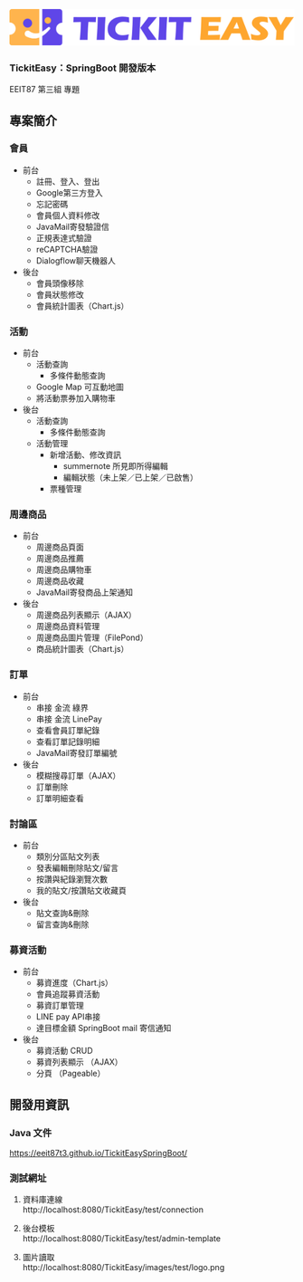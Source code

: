 ![TickitEasy](./images/logo/logoWithText.svg)
### TickitEasy：SpringBoot 開發版本  
EEIT87 第三組 專題

## 專案簡介

### 會員
- 前台
    - 註冊、登入、登出
    - Google第三方登入
    - 忘記密碼
    - 會員個人資料修改
    - JavaMail寄發驗證信
    - 正規表達式驗證
    - reCAPTCHA驗證
    - Dialogflow聊天機器人
- 後台
    - 會員頭像移除
    - 會員狀態修改
    - 會員統計圖表（Chart.js）

### 活動
- 前台
    - 活動查詢
        - 多條件動態查詢
    - Google Map 可互動地圖
    - 將活動票券加入購物車
- 後台
    - 活動查詢
        - 多條件動態查詢
    - 活動管理
        - 新增活動、修改資訊
            - summernote 所見即所得編輯
            - 編輯狀態（未上架／已上架／已啟售）
        - 票種管理

### 周邊商品
- 前台
    - 周邊商品⾴⾯
    - 周邊商品推薦
    - 周邊商品購物⾞
    - 周邊商品收藏
    - JavaMail寄發商品上架通知
- 後台
    - 周邊商品列表顯⽰（AJAX）
    - 周邊商品資料管理
    - 周邊商品圖⽚管理（FilePond）
    - 商品統計圖表（Chart.js）

### 訂單
- 前台
    - 串接 ⾦流 綠界
    - 串接 ⾦流 LinePay
    - 查看會員訂單紀錄
    - 查看訂單記錄明細
    - JavaMail寄發訂單編號
- 後台
    - 模糊搜尋訂單（AJAX）
    - 訂單刪除
    - 訂單明細查看

### 討論區
- 前台
    - 類別分區貼⽂列表
    - 發表編輯刪除貼⽂/留⾔
    - 按讚與紀錄瀏覽次數
    - 我的貼⽂/按讚貼⽂收藏⾴
- 後台
    - 貼⽂查詢&刪除
    - 留⾔查詢&刪除

### 募資活動
- 前台
    - 募資進度（Chart.js）
    - 會員追蹤募資活動
    - 募資訂單管理
    - LINE pay API串接
    - 達⽬標⾦額 SpringBoot mail 寄信通知
- 後台
    - 募資活動 CRUD
    - 募資列表顯⽰ （AJAX）
    - 分⾴ （Pageable）

## 開發用資訊

### Java 文件

https://eeit87t3.github.io/TickitEasySpringBoot/
<br>

### 測試網址

1. 資料庫連線  
http://localhost:8080/TickitEasy/test/connection  

2. 後台模板  
http://localhost:8080/TickitEasy/test/admin-template  

3. 圖片讀取  
http://localhost:8080/TickitEasy/images/test/logo.png